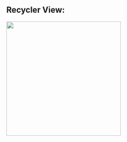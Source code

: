 ## Recycler View:
<img src="https://github.com/user-attachments/assets/d7868515-3396-43e1-805a-6597e824d9b3" width="300">
